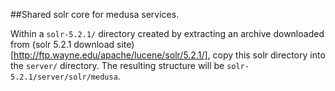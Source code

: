 ##Shared solr core for medusa services.

Within a `solr-5.2.1/` directory created by extracting an archive downloaded from (solr 5.2.1 download site)[http://ftp.wayne.edu/apache/lucene/solr/5.2.1/], copy this solr directory into the `server/` directory.  The resulting structure will be `solr-5.2.1/server/solr/medusa`.